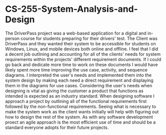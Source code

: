 # CS-255-System-Analysis-and-Design

The DriverPass project was a web-based application for a digital and in-person course for students preparing for their drivers' test. The Client was DriverPass and they wanted their system to be accessible for students on Windows, Linux, and mobile devices both online and offline.
I feel that I did a decent job outlining and accounting for all of the clients' needs for system requirements within the projects' different requirement documents.
If I could go back and dedicate more time to work on these documents I would have likely spent more time improving the use case, activity, and sequence diagrams.
I interpreted the user's needs and implemented them into the system design by making each need a direct requirement and displaying them in the diagrams for use cases. Considering the user's needs when designing is vital as giving the customer a product that functions as intended is expected as an industry standard.
When designing software I approach a project by outlining all of the functional requirements first followed by the non-functional requirements. Seeing what is necessary to make the system work as the client wants initially will help with figuring out how to design the rest of the system. As with any software development proect an agile approach is the most efficient use of time and should be a standard everyone adopts for their future projects.
